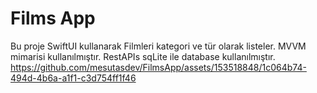 
# Films App

Bu proje SwiftUI kullanarak Filmleri kategori ve tür olarak listeler.
MVVM mimarisi kullanılmıştır.
RestAPIs sqLite ile database kullanılmıştır.
https://github.com/mesutasdev/FilmsApp/assets/153518848/1c064b74-494d-4b6a-a1f1-c3d754ff1f46



